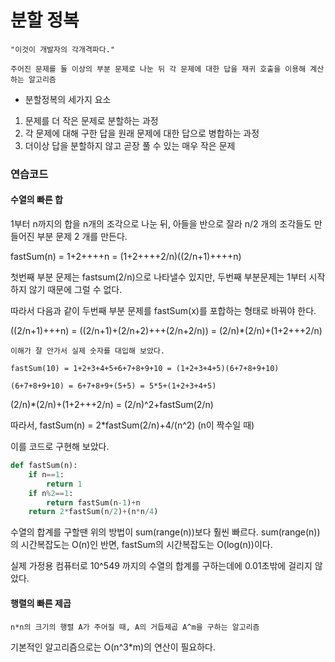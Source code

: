 # 분할 정복

    "이것이 개발자의 각개격파다." 

    주어진 문제를 둘 이상의 부분 문제로 나눈 뒤 각 문제에 대한 답을 재귀 호출을 이용해 계산하는 알고리즘

* 분할정복의 세가지 요소

1. 문제를 더 작은 문제로 분할하는 과정
2. 각 문제에 대해 구한 답을 원래 문제에 대한 답으로 병합하는 과정
3. 더이상 답을 분할하지 않고 곧장 풀 수 있는 매우 작은 문제

### 연습코드

#### 수열의 빠른 합

1부터 n까지의 합을 n개의 조각으로 나눈 뒤, 아들을 반으로 잘라 n/2 개의 조각들도 만들어진 부분 문제 2 개를 만든다.

fastSum(n) = 1+2++++n = (1+2++++2/n)((2/n+1)++++n)

첫번째 부분 문제는 fastsum(2/n)으로 나타낼수 있지만, 두번째 부분문제는 1부터 시작하지 않기 때문에 그럴 수 없다.

따라서 다음과 같이 두번째 부분 문제를 fastSum(x)를 포합하는 형태로 바꿔야 한다.

((2/n+1)+++n) = ((2/n+1)+(2/n+2)+++(2/n+2/n)) = (2/n)*(2/n)+(1+2+++2/n)

    이해가 잘 안가서 실제 숫자를 대입해 보았다.

    fastSum(10) = 1+2+3+4+5+6+7+8+9+10 = (1+2+3+4+5)(6+7+8+9+10)

    (6+7+8+9+10) = 6+7+8+9+(5+5) = 5*5+(1+2+3+4+5)

(2/n)*(2/n)+(1+2+++2/n) = (2/n)^2+fastSum(2/n)

따라서, fastSum(n) = 2*fastSum(2/n)+4/(n^2) (n이 짝수일 때)

이를 코드로 구현해 보았다.

```python
def fastSum(n):
    if n==1:
        return 1
    if n%2==1:
        return fastSum(n-1)+n
    return 2*fastSum(n/2)+(n*n/4)
```

수열의 합계를 구할땐 위의 방법이 sum(range(n))보다 훨씬 빠르다.
sum(range(n))의 시간복잡도는 O(n)인 반면, fastSum의 시간복잡도는 O(log(n))이다.

실제 가정용 컴퓨터로 10^549 까지의 수열의 합계를 구하는데에 0.01초밖에 걸리지 않았다.

#### 행렬의 빠른 제곱

    n*n의 크기의 행렬 A가 주어질 때, A의 거듭제곱 A^m을 구하는 알고리즘

기본적인 알고리즘으로는 O(n^3*m)의 연산이 필요하다.